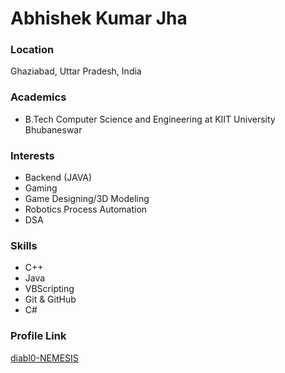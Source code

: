 # Abhishek Kumar Jha

### Location

Ghaziabad, Uttar Pradesh, India

### Academics

- B.Tech Computer Science and Engineering at KIIT University Bhubaneswar

### Interests

- Backend (JAVA)
- Gaming
- Game Designing/3D Modeling
- Robotics Process Automation
- DSA

### Skills

- C++
- Java
- VBScripting
- Git & GitHub
- C#


### Profile Link

[diabl0-NEMESIS](https://github.com/diabl0-NEMESIS)
